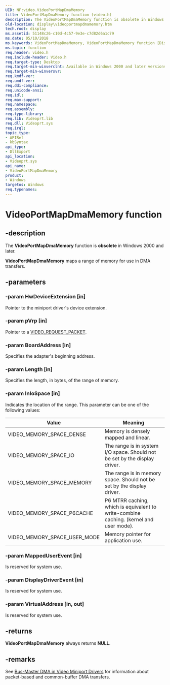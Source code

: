 ```yaml
---
UID: NF:video.VideoPortMapDmaMemory
title: VideoPortMapDmaMemory function (video.h)
description: The VideoPortMapDmaMemory function is obsolete in Windows 2000 and later.VideoPortMapDmaMemory maps a range of memory for use in DMA transfers.
old-location: display\videoportmapdmamemory.htm
tech.root: display
ms.assetid: 51148c26-c10d-4c57-9e3e-c7d82d6a1c79
ms.date: 05/10/2018
ms.keywords: VideoPortMapDmaMemory, VideoPortMapDmaMemory function [Display Devices], VideoPort_Functions_f2a97e55-d165-4884-a121-52e98f8f46cd.xml, display.videoportmapdmamemory, video/VideoPortMapDmaMemory
ms.topic: function
req.header: video.h
req.include-header: Video.h
req.target-type: Desktop
req.target-min-winverclnt: Available in Windows 2000 and later versions of the Windows operating systems.
req.target-min-winversvr: 
req.kmdf-ver: 
req.umdf-ver: 
req.ddi-compliance: 
req.unicode-ansi: 
req.idl: 
req.max-support: 
req.namespace: 
req.assembly: 
req.type-library: 
req.lib: Videoprt.lib
req.dll: Videoprt.sys
req.irql: 
topic_type:
- APIRef
- kbSyntax
api_type:
- DllExport
api_location:
- Videoprt.sys
api_name:
- VideoPortMapDmaMemory
product:
- Windows
targetos: Windows
req.typenames: 
---
```


# VideoPortMapDmaMemory function

## -description

The <b>VideoPortMapDmaMemory</b> function is <b>obsolete</b> in Windows 2000 and later.

<b>VideoPortMapDmaMemory</b> maps a range of memory for use in DMA transfers.

## -parameters

### -param HwDeviceExtension [in]

Pointer to the miniport driver's device extension.


### -param pVrp [in]

Pointer to a <a href="https://docs.microsoft.com/windows-hardware/drivers/ddi/content/video/ns-video-_video_request_packet">VIDEO_REQUEST_PACKET</a>.

### -param BoardAddress [in]

Specifies the adapter's beginning address.

### -param Length [in]

Specifies the length, in bytes, of the range of memory.

### -param InIoSpace [in]

Indicates the location of the range. This parameter can be one of the following values:

|Value|Meaning|
|--- |--- |
|VIDEO_MEMORY_SPACE_DENSE|Memory is densely mapped and linear.|
|VIDEO_MEMORY_SPACE_IO|The range is in system I/O space. Should not be set by the display driver.|
|VIDEO_MEMORY_SPACE_MEMORY|The range is in memory space. Should not be set by the display driver.|
|VIDEO_MEMORY_SPACE_P6CACHE|P6 MTRR caching, which is equivalent to write-combine caching. (kernel and user mode).|
|VIDEO_MEMORY_SPACE_USER_MODE|Memory pointer for application use.|

### -param MappedUserEvent [in]

Is reserved for system use.

### -param DisplayDriverEvent [in]

Is reserved for system use.

### -param VirtualAddress [in, out]

Is reserved for system use.

## -returns

<b>VideoPortMapDmaMemory</b> always returns <b>NULL</b>.

## -remarks

See <a href="https://docs.microsoft.com/windows-hardware/drivers/display/bus-master-dma-in-video-miniport-drivers">Bus-Master DMA in Video Miniport Drivers</a> for information about packet-based and common-buffer DMA transfers.



